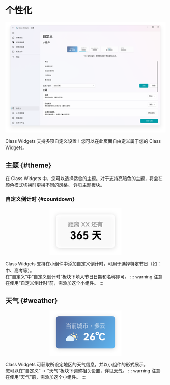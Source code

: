 # 个性化
![](customize.png)

Class Widgets 支持多项自定义设置！您可以在此页面自由定义属于您的 Class Widgets。
## 主题 {#theme}
在 Class Widgets 中，您可以选择适合的主题。对于支持亮暗色的主题，将会在颜色模式切换时更换不同的风格。
详见[主题](theme)板块。

### 自定义倒计时 {#countdown}
<center><img src="/advanced/customize/customize-countdown.png" width="45%" /></center>

Class Widgets 支持在小组件中添加自定义倒计时，可用于选择特定节日（如：中、高考等）。  
在“自定义”中“自定义倒计时”板块下填入节日日期和名称即可。
::: warning 注意
在使用“自定义倒计时”前，需添加这个小组件。
:::

## 天气 {#weather}
<center><img src="/advanced/customize/customize-weather.png" width="45%" /></center>

Class Widgets 可获取所设定地区的天气信息，并以小组件的形式展示。  
您可以在“自定义” -> “天气”板块下调整相关设置，详见[天气](weather-api)。
::: warning 注意
在使用“天气”前，需添加这个小组件。
:::